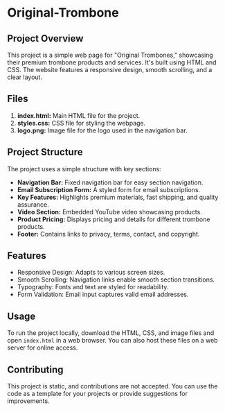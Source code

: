 # Original-Trombone

## Project Overview

This project is a simple web page for "Original Trombones," showcasing their premium trombone products and services. It's built using HTML and CSS. The website features a responsive design, smooth scrolling, and a clear layout.

## Files

1. **index.html:** Main HTML file for the project.
2. **styles.css:** CSS file for styling the webpage.
3. **logo.png:** Image file for the logo used in the navigation bar.

## Project Structure

The project uses a simple structure with key sections:

- **Navigation Bar:** Fixed navigation bar for easy section navigation.
- **Email Subscription Form:** A styled form for email subscriptions.
- **Key Features:** Highlights premium materials, fast shipping, and quality assurance.
- **Video Section:** Embedded YouTube video showcasing products.
- **Product Pricing:** Displays pricing and details for different trombone products.
- **Footer:** Contains links to privacy, terms, contact, and copyright.

## Features

- Responsive Design: Adapts to various screen sizes.
- Smooth Scrolling: Navigation links enable smooth section transitions.
- Typography: Fonts and text are styled for readability.
- Form Validation: Email input captures valid email addresses.

## Usage

To run the project locally, download the HTML, CSS, and image files and open `index.html` in a web browser. You can also host these files on a web server for online access.

## Contributing

This project is static, and contributions are not accepted. You can use the code as a template for your projects or provide suggestions for improvements.


